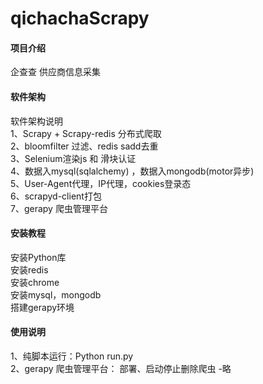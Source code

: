 # qichachaScrapy

#### 项目介绍
企查查 供应商信息采集  

#### 软件架构
软件架构说明  
1、Scrapy + Scrapy-redis 分布式爬取  
2、bloomfilter 过滤、redis sadd去重  
3、Selenium渲染js 和 滑块认证  
4、数据入mysql(sqlalchemy) ，数据入mongodb(motor异步)  
5、User-Agent代理，IP代理，cookies登录态  
6、scrapyd-client打包  
7、gerapy 爬虫管理平台  

#### 安装教程
安装Python库  
安装redis  
安装chrome  
安装mysql，mongodb  
搭建gerapy环境  

#### 使用说明
1、纯脚本运行：Python run.py  
2、gerapy 爬虫管理平台： 部署、启动停止删除爬虫 -略  
